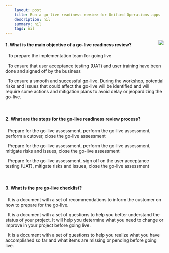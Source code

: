 ```yaml
---
    layout: post
    title: Run a go-live readiness review for Unified Operations apps  
    description: nil
    summary: nil
    tags: nil
---
```



 <a target="_blank" href="https://docs.microsoft.com/en-us/learn/modules/go-live-review-unified-operations/9-check/"><i class="fas fa-external-link-alt"></i> </a>
 <img align="right" src="https://docs.microsoft.com/en-us/learn/achievements/go-live-review-unified-operations.svg">
####  1. What is the main objective of a go-live readiness review?


<i class='far fa-square'></i> &nbsp;&nbsp;To prepare the implementation team for going live

<i class='far fa-square'></i> &nbsp;&nbsp;To ensure that user acceptance testing (UAT) and user training have been done and signed off by the business

<i class='fas fa-check-square' style='color: Dodgerblue;'></i> &nbsp;&nbsp;To ensure a smooth and successful go-live. During the workshop, potential risks and issues that could affect the go-live will be identified and will require some actions and mitigation plans to avoid delay or jeopardizing the go-live.
<br />
<br />
<br />

####  2. What are the steps for the go-live readiness review process?


<i class='far fa-square'></i> &nbsp;&nbsp;Prepare for the go-live assessment, perform the go-live assessment, perform a cutover, close the go-live assessment

<i class='fas fa-check-square' style='color: Dodgerblue;'></i> &nbsp;&nbsp;Prepare for the go-live assessment, perform the go-live assessment, mitigate risks and issues, close the go-live assessment

<i class='far fa-square'></i> &nbsp;&nbsp;Prepare for the go-live assessment, sign off on the user acceptance testing (UAT), mitigate risks and issues, close the go-live assessment
<br />
<br />
<br />

####  3. What is the pre go-live checklist?


<i class='far fa-square'></i> &nbsp;&nbsp;It is a document with a set of recommendations to inform the customer on how to prepare for the go-live.

<i class='far fa-square'></i> &nbsp;&nbsp;It is a document with a set of questions to help you better understand the status of your project. It will help you determine what you need to change or improve in your project before going live.

<i class='fas fa-check-square' style='color: Dodgerblue;'></i> &nbsp;&nbsp;It is a document with a set of questions to help you realize what you have accomplished so far and what items are missing or pending before going live.
<br />
<br />
<br />
